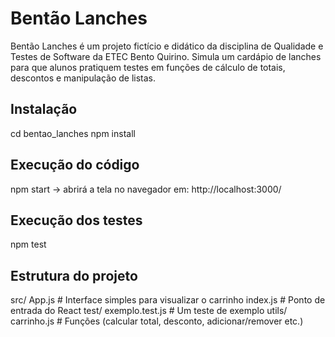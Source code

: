 # Bentão Lanches
Bentão Lanches é um projeto fictício e didático da disciplina de Qualidade e Testes de Software da ETEC Bento Quirino. Simula um cardápio de lanches para que alunos pratiquem testes em funções de cálculo de totais, descontos e manipulação de listas.

## Instalação

cd bentao_lanches
npm install

## Execução do código

npm start
-> abrirá a tela no navegador em: http://localhost:3000/

## Execução dos testes

npm test

## Estrutura do projeto

src/
  App.js                        # Interface simples para visualizar o carrinho
  index.js                      # Ponto de entrada do React
  test/
    exemplo.test.js             # Um teste de exemplo
  utils/
    carrinho.js                 # Funções (calcular total, desconto, adicionar/remover etc.)
    
